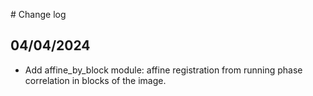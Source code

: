 # Change log

## 04/04/2024

- Add affine_by_block module: affine registration from running phase correlation in
    blocks of the image.
